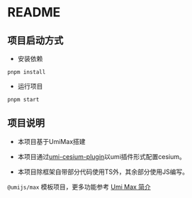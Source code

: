 # README

## 项目启动方式

- 安装依赖

```
pnpm install
```

- 运行项目

```
pnpm start
```

## 项目说明

- 本项目基于UmiMax搭建

- 本项目通过[umi-cesium-plugin](https://github.com/cnyballk/umi-cesium-plugin)以umi插件形式配置cesium。

- 本项目除框架自带部分代码使用TS外，其余部分使用JS编写。

`@umijs/max` 模板项目，更多功能参考 [Umi Max 简介](https://umijs.org/docs/max/introduce)

